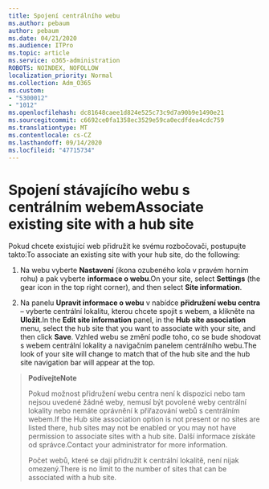 ```yaml
---
title: Spojení centrálního webu
ms.author: pebaum
author: pebaum
ms.date: 04/21/2020
ms.audience: ITPro
ms.topic: article
ms.service: o365-administration
ROBOTS: NOINDEX, NOFOLLOW
localization_priority: Normal
ms.collection: Adm_O365
ms.custom:
- "5300012"
- "1012"
ms.openlocfilehash: dc81648caee1d824e525c73c9d7a90b9e1490e21
ms.sourcegitcommit: c6692ce0fa1358ec3529e59ca0ecdfdea4cdc759
ms.translationtype: MT
ms.contentlocale: cs-CZ
ms.lasthandoff: 09/14/2020
ms.locfileid: "47715734"
---
```

# <a name="associate-existing-site-with-a-hub-site"></a><span data-ttu-id="84d55-102">Spojení stávajícího webu s centrálním webem</span><span class="sxs-lookup"><span data-stu-id="84d55-102">Associate existing site with a hub site</span></span>

<span data-ttu-id="84d55-103">Pokud chcete existující web přidružit ke svému rozbočovači, postupujte takto:</span><span class="sxs-lookup"><span data-stu-id="84d55-103">To associate an existing site with your hub site, do the following:</span></span>
  
1. <span data-ttu-id="84d55-104">Na webu vyberte **Nastavení** (ikona ozubeného kola v pravém horním rohu) a pak vyberte **informace o webu**.</span><span class="sxs-lookup"><span data-stu-id="84d55-104">On your site, select **Settings** (the gear icon in the top right corner), and then select **Site information**.</span></span>

2. <span data-ttu-id="84d55-105">Na panelu **Upravit informace o webu** v nabídce **přidružení webu centra** – vyberte centrální lokalitu, kterou chcete spojit s webem, a klikněte na **Uložit**.</span><span class="sxs-lookup"><span data-stu-id="84d55-105">In the **Edit site information** panel, in the **Hub site association** menu, select the hub site that you want to associate with your site, and then click **Save**.</span></span> <span data-ttu-id="84d55-106">Vzhled webu se změní podle toho, co se bude shodovat s webem centrální lokality a navigačním panelem centrálního webu.</span><span class="sxs-lookup"><span data-stu-id="84d55-106">The look of your site will change to match that of the hub site and the hub site navigation bar will appear at the top.</span></span>

><span data-ttu-id="84d55-107">**Podívejte**</span><span class="sxs-lookup"><span data-stu-id="84d55-107">**Note**</span></span>
>
><span data-ttu-id="84d55-108">Pokud možnost přidružení webu centra není k dispozici nebo tam nejsou uvedené žádné weby, nemusí být povolené weby centrální lokality nebo nemáte oprávnění k přiřazování webů s centrálním webem.</span><span class="sxs-lookup"><span data-stu-id="84d55-108">If the Hub site association option is not present or no sites are listed there, hub sites may not be enabled or you may not have permission to associate sites with a hub site.</span></span> <span data-ttu-id="84d55-109">Další informace získáte od správce.</span><span class="sxs-lookup"><span data-stu-id="84d55-109">Contact your administrator for more information.</span></span>
>
><span data-ttu-id="84d55-110">Počet webů, které se dají přidružit k centrální lokalitě, není nijak omezený.</span><span class="sxs-lookup"><span data-stu-id="84d55-110">There is no limit to the number of sites that can be associated with a hub site.</span></span>
  